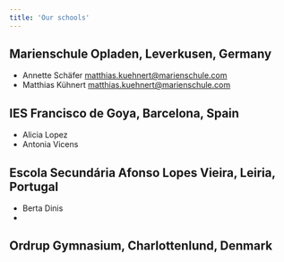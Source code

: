 ```yaml
---
title: 'Our schools'
---
```


## Marienschule Opladen, Leverkusen, Germany

* Annette Schäfer  <matthias.kuehnert@marienschule.com>
* Matthias Kühnert <matthias.kuehnert@marienschule.com>

## IES Francisco de Goya, Barcelona, Spain

* Alicia Lopez
* Antonia Vicens

## Escola Secundária Afonso Lopes Vieira, Leiria, Portugal

* Berta Dinis
*

## Ordrup Gymnasium, Charlottenlund, Denmark
